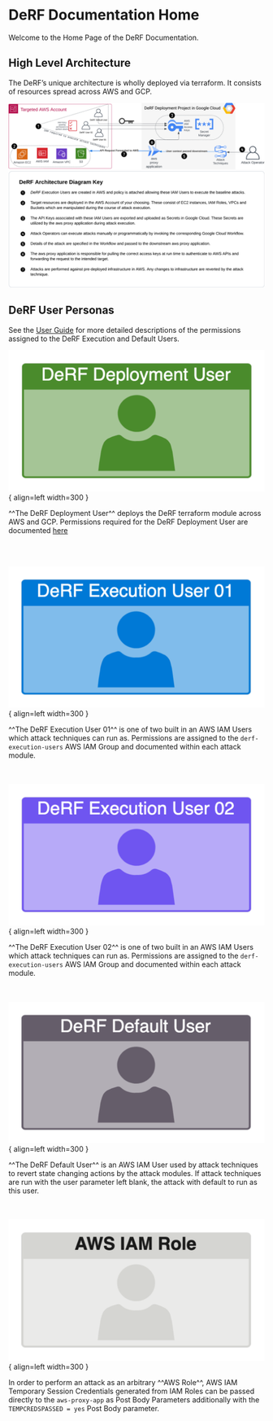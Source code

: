 # DeRF Documentation Home
 
Welcome to the Home Page of the DeRF Documentation.


## **High Level Architecture**  

The DeRF’s unique architecture is wholly deployed via terraform.  It consists of resources spread across AWS and GCP.
  
![](./images/architecture_diagram.png)
![](./images/diagram_key.png)


## **DeRF User Personas**
See the [User Guide](./user-guide/execution-user-permissions.md) for more detailed descriptions of the permissions assigned to the DeRF Execution and Default Users.

![](./images/DeRF_Deployment_User.png){ align=left width=300 } 


^^The DeRF Deployment User^^ deploys the DeRF terraform module across AWS and GCP. Permissions required for the DeRF Deployment User are documented [here](./Deployment/deployment-permissions.md)    

<br></br>

![](./images/DeRF_Execution_User01.png){ align=left width=300 }   


^^The DeRF Execution User 01^^ is one of two built in an AWS IAM Users which attack techniques can run as. Permissions are assigned to the `derf-execution-users` AWS IAM Group and documented within each attack module.  
<br></br>

![](./images/DeRF_Execution_User02.png){ align=left width=300 }  


^^The DeRF Execution User 02^^ is one of two built in an AWS IAM Users which attack techniques can run as. Permissions are assigned to the `derf-execution-users` AWS IAM Group and documented within each attack module.  
<br></br>

![](./images/DeRF_Default_User.png){ align=left width=300 }  


^^The DeRF Default User^^ is an AWS IAM User used by attack techniques to revert state changing actions by the attack modules.  If attack techniques are run with the user parameter left blank, the attack with default to run as this user.   
<br></br>

![](./images/Derf_AWS-IAM-Role.png){ align=left width=300 }   


In order to perform an attack as an arbitrary ^^AWS Role^^, AWS IAM Temporary Session Credentials generated from IAM Roles can be passed directly to the `aws-proxy-app` as Post Body Parameters additionally with the `TEMPCREDSPASSED = yes` Post Body parameter.
<br></br>